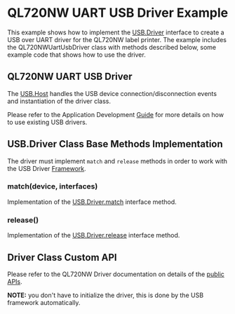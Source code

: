# QL720NW UART USB Driver Example

This example shows how to implement the [USB.Driver](./../../docs/DriverDevelopmentGuide.md)
interface to create a USB over UART driver for the QL720NW label printer.
The example includes
the QL720NWUartUsbDriver class with methods described below, some example
code that shows how to use the driver.

## QL720NW UART USB Driver

The [USB.Host](./../../docs/DriverDevelopmentGuide.md#usb-drivers-framework-api-specification)
handles the USB device connection/disconnection
events and instantiation of the driver class.

Please refer to the Application Development [Guide](./../../docs/ApplicationDevelopmentGuide.md) for
more details on how to use existing USB drivers.

## USB.Driver Class Base Methods Implementation

The driver must implement `match` and `release` methods in order to work with the
USB Driver [Framework](./../../docs/DriverDevelopmentGuide.md#usb-drivers-framework-api-specification).

### match(device, interfaces)

Implementation of the [USB.Driver.match](../../docs/DriverDevelopmentGuide.md#matchdeviceobject-interfaces) interface method.

### release()

Implementation of the [USB.Driver.release](../../docs/DriverDevelopmentGuide.md#release) interface method.

## Driver Class Custom API

Please refer to the QL720NW Driver documentation on details of the [public APIs](https://github.com/electricimp/QL720NW#setorientationorientation).

**NOTE:** you don't have to initialize the driver, this is done by the USB framework automatically.